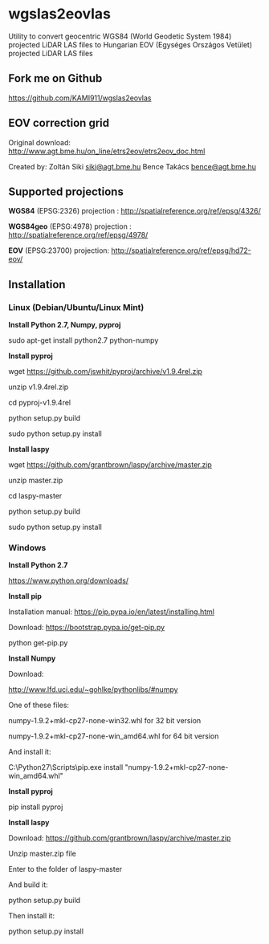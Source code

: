 # wgslas2eovlas

Utility to convert geocentric WGS84 (World Geodetic System 1984) projected LiDAR LAS files to Hungarian EOV (Egységes Országos Vetület) projected LiDAR LAS files

## Fork me on Github

https://github.com/KAMI911/wgslas2eovlas

## EOV correction grid

Original download: http://www.agt.bme.hu/on_line/etrs2eov/etrs2eov_doc.html

Created by: Zoltán Siki <siki@agt.bme.hu>
            Bence Takács <bence@agt.bme.hu>

## Supported projections

**WGS84**    (EPSG:2326) projection : http://spatialreference.org/ref/epsg/4326/

**WGS84geo** (EPSG:4978) projection : http://spatialreference.org/ref/epsg/4978/

**EOV**      (EPSG:23700) projection: http://spatialreference.org/ref/epsg/hd72-eov/


## Installation

### Linux (Debian/Ubuntu/Linux Mint)

**Install Python 2.7, Numpy, pyproj**

sudo apt-get install python2.7 python-numpy

**Install pyproj**

wget https://github.com/jswhit/pyproj/archive/v1.9.4rel.zip

unzip v1.9.4rel.zip

cd pyproj-v1.9.4rel

python setup.py build

sudo python setup.py install

**Install laspy**

wget https://github.com/grantbrown/laspy/archive/master.zip

unzip master.zip

cd laspy-master

python setup.py build

sudo python setup.py install

### Windows

**Install Python 2.7**

https://www.python.org/downloads/

**Install pip**

Installation manual: https://pip.pypa.io/en/latest/installing.html

Download: https://bootstrap.pypa.io/get-pip.py

python get-pip.py

**Install Numpy**

Download:

http://www.lfd.uci.edu/~gohlke/pythonlibs/#numpy

One of these files:

numpy-1.9.2+mkl-cp27-none-win32.whl for 32 bit version

numpy-1.9.2+mkl-cp27-none-win_amd64.whl for 64 bit version

And install it:

C:\Python27\Scripts\pip.exe install "numpy-1.9.2+mkl-cp27-none-win_amd64.whl"

**Install pyproj**

pip install pyproj

**Install laspy**

Download: https://github.com/grantbrown/laspy/archive/master.zip

Unzip master.zip file

Enter to the folder of laspy-master

And build it:

python setup.py build

Then install it:

python setup.py install
